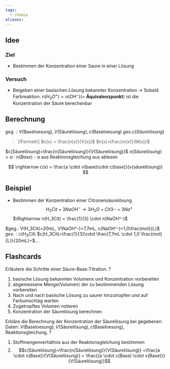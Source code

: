 ```yaml
---
tags:
  - chemie
aliases:
---
```

## Idee
### Ziel
- Bestimmen der Konzentration einer Saure in einer Lösung
### Versuch
- Beigeben einer basischen Lösung bekannter Konzentration
-> Sobald  Farbreaktion: $n(H_3O^+) = n(OH^-)$(= **Äquivalenzpunkt**) ist die Konzentration der Säure berechenbar 

## Berechnung
$geg.: V(\text{{Baseloesung}}), V(\text{Säurelösung}), c(\text{Baseloesung})$
${} ges. c(Säurelösung)$
>[!Formeln]
>$c(x) = \frac{n(x)}{V(x)}$
>$n(x)=\frac{m(x)}{M(x)}$

$c(Säurelösung)=\frac{n(Säurelösung)}{V(Säurelösung)}$
$n(Säurelösung) = a \cdot n(Base)$ - $a$ aus Reaktionsgleichung aus ablesen

$$
\rightarrow c(x) = \frac{a \cdot v(base)\cdot c(base)}{v(säurelösung)}
$$
## Beispiel
- Bestimmen der Konzentration einer Citronensäurelösung
$$
H_3Cit + 3NaOH^- \rightarrow 3H_2O + Cit{3-} + 3Na^+
$$
 $\Rightarrow n(H_3Cit) = \frac{1}{3} \cdot n(NaOH^-)$
 
 $geg.: V(H_3Cit)=20mL, V(NaOH^-)=7,7mL, c(NaOH^-)=1,0\frac{mol}{L}$
$ges.: c(H_3Cit)$
$c(H_3Cit)=\frac{1}{3}\cdot \frac{7,7mL \cdot 1,0 \frac{mol}{L}}{20mL}=$...


## Flashcards

Erläutere die Schritte einer Säure-Base-Titration.
?
1. basische Lösung bekannten Volumens und Konzentration vorbereiten
2. abgemessene Menge(Volumen) der zu bestimmenden Lösung vorbereiten
3. Nach und nach basische Lösung zu saurer hinzutropfen und auf Farbumschlag warten
4. Zugetropftes Volumen notieren
5. Konzentration der Säurelösung berechnen
<!--SR:!2025-09-15,121,290-->

Erkläre die Berechnung der Konzentration der Säurelösung bei gegebenen Daten: ${} V(\text{{Baseloesung}}), V(\text{Säurelösung}), c(\text{Baseloesung})$, Reaktionsgleichung.
?
1. Stoffmengenverhältnis aus der Reaktionsgleichung bestimmen
2. $$c(Säurelösung)=\frac{n(Säurelösung)}{V(Säurelösung)} =\frac{a \cdot n(Base)}{V(Säurelösung)} = \frac{{a \cdot c(Base) \cdot v(Base)}}{V(Säurelösung)}$$
<!--SR:!2026-04-24,298,310-->
